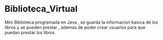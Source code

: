 # Biblioteca_Virtual
Mini Biblioteca programada en Java , se guarda la informacion basica de los libros y se pueden prestar , ademas de poder crear usuarios para que puedan prestar los libros 
